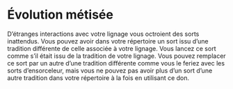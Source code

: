 # Évolution métisée

<p>D’étranges interactions avec votre lignage vous octroient des sorts inattendus. Vous pouvez avoir dans votre répertoire un sort issu d’une tradition différente de celle associée à votre lignage. Vous lancez ce sort comme s’il était issu de la tradition de votre lignage. Vous pouvez remplacer ce sort par un autre d’une tradition différente comme vous le feriez avec les sorts d’ensorceleur, mais vous ne pouvez pas avoir plus d’un sort d’une autre tradition dans votre répertoire à la fois en utilisant ce don.</p>